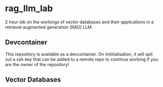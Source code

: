 # rag_llm_lab
2 hour lab on the workings of vector databases and their applications in a retrieval augmented generation (RAG) LLM.

## Devcontainer
This repository is available as a devcontainer. On inititialisation, it will spit out a ssh key that can be added to a remote repo to continue working if you are the owner of the repository!

## Vector Databases